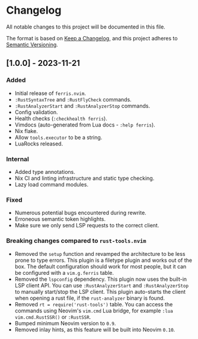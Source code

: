 <!-- markdownlint-disable -->
# Changelog
All notable changes to this project will be documented in this file.

The format is based on [Keep a Changelog](https://keepachangelog.com/en/1.0.0/),
and this project adheres to [Semantic Versioning](https://semver.org/spec/v2.0.0.html).

## [1.0.0] - 2023-11-21

### Added
- Initial release of `ferris.nvim`.
- `:RustSyntaxTree` and `:RustFlyCheck` commands.
- `:RustAnalyzerStart` and `:RustAnalyzerStop` commands.
- Config validation.
- Health checks (`:checkhealth ferris`).
- Vimdocs (auto-generated from Lua docs - `:help ferris`).
- Nix flake.
- Allow `tools.executor` to be a string.
- LuaRocks released.

### Internal
- Added type annotations.
- Nix CI and linting infrastructure and static type checking.
- Lazy load command modules.

### Fixed
- Numerous potential bugs encountered during rewrite.
- Erroneous semantic token highlights.
- Make sure we only send LSP requests to the correct client.

### Breaking changes compared to `rust-tools.nvim`
- Removed the `setup` function and revamped the architecture
  to be less prone to type errors.
  This plugin is a filetype plugin and works out of the box.
  The default configuration should work for most people,
  but it can be configured with a `vim.g.ferris` table.
- Removed the `lspconfig` dependency.
  This plugin now uses the built-in LSP client API.
  You can use `:RustAnalyzerStart` and `:RustAnalyzerStop`
  to manually start/stop the LSP client.
  This plugin auto-starts the client when opening a rust file,
  if the `rust-analyzer` binary is found.
- Removed `rt = require('rust-tools')` table.
  You can access the commands using Neovim's `vim.cmd` Lua bridge,
  for example `:lua vim.cmd.RustSSR()` or `:RustSSR`.
- Bumped minimum Neovim version to `0.9`.
- Removed inlay hints, as this feature will be built into Neovim `0.10`.
